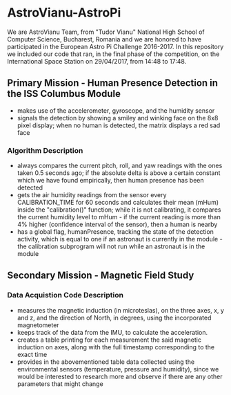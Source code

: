 # AstroVianu-AstroPi
We are AstroVianu Team, from "Tudor Vianu" National High School of Computer Science, Bucharest, Romania and we are honored to have participated in the European Astro Pi Challenge 2016-2017. In this repository we included our code that ran, in the final phase of the competition, on the International Space Station on 29/04/2017, from 14:48 to 17:48.


## Primary Mission - Human Presence Detection in the ISS Columbus Module
- makes use of the accelerometer, gyroscope, and the humidity sensor
- signals the detection by showing a smiley and winking face on the 8x8 pixel display; when no human is detected, the matrix displays a red sad face

### Algorithm Description
- always compares the current pitch, roll, and yaw readings with the ones taken 0.5 seconds ago; if the absolute delta is above a certain constant which we have found empirically, then human presence has been detected
- gets the air humidity readings from the sensor every CALIBRATION_TIME for 60 seconds and calculates their mean (mHum) inside the "calibration()" function; while it is not calibrating, it compares the current humidity level to mHum - if the current reading is more than 4% higher (confidence interval of the sensor), then a human is nearby
- has a global flag, humanPresence, tracking the state of the detection activity, which is equal to one if an astronaut is currently in the module - the calibration subprogram will not run while an astronaut is in the module

## Secondary Mission - Magnetic Field Study
### Data Acquistion Code Description
- measures the magnetic induction (in microteslas), on the three axes, x, y and z, and the direction of North, in degrees, using the incorporated magnetometer
- keeps track of the data from the IMU, to calculate the acceleration. 
- creates a table printing for each measurement the said magnetic induction on axes, along with the full timestamp corresponding to the exact time
- provides in the abovementioned table data collected using the environmental sensors (temperature, pressure and humidity), since we would be interested to research more and observe if there are any other parameters that might change
